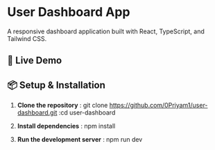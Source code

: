# User Dashboard App

A responsive dashboard application built with React, TypeScript, and Tailwind CSS.

## 🚀 Live Demo

[**Live URL**]:-https://user-dashboard-assign.vercel.app/

## 📦 Setup & Installation

1. **Clone the repository**
  : git clone https://github.com/0Priyam1/user-dashboard.git
  :cd user-dashboard

2. **Install dependencies**
  : npm install

3. **Run the development server**
  : npm run dev
   


